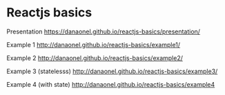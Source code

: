 # Reactjs basics #


Presentation <https://danaonel.github.io/reactjs-basics/presentation/>

Example 1 <http://danaonel.github.io/reactjs-basics/example1/>

Example 2 <http://danaonel.github.io/reactjs-basics/example2/>

Example 3 (statelesss) <http://danaonel.github.io/reactjs-basics/example3/>

Example 4 (with state) <http://danaonel.github.io/reactjs-basics/example4>
